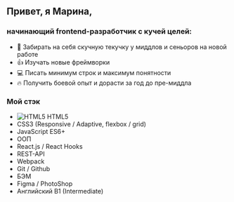 ## Привет, я Марина,
### начинающий frontend-разработчик с кучей целей:

+ 🤝 Забирать на себя скучную текучку у миддлов и сеньоров на новой работе
+ 👍 Изучать новые фреймворки
+ 💻 Писать минимум строк и максимум понятности
+ 🔥 Получить боевой опыт и дорасти за год до пре-миддла

### Мой стэк
+ ![HTML5](https://img.shields.io/badge/html5-%23E34F26.svg?style=for-the-badge&logo=html5&logoColor=white) HTML5
+ CSS3 (Responsive / Adaptive, flexbox / grid)
+ JavaScript ES6+
+ ООП
+ React.js / React Hooks
+ REST-API
+ Webpack
+ Git / Github
+ БЭМ
+ Figma / PhotoShop
+ Английский B1 (Intermediate)

